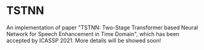 # TSTNN
An implementation of paper "TSTNN: Two-Stage Transformer based Neural Network for Speech Enhancement in Time Domain", which has been accepted by ICASSP 2021. More details will be showed soon!
